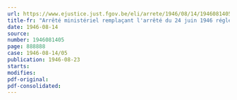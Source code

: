 ```yaml
---
url: https://www.ejustice.just.fgov.be/eli/arrete/1946/08/14/1946081405/justel
title-fr: "Arrêté ministériel remplaçant l'arrêté du 24 juin 1946 réglementant l'utilisation des timbres détachés des bons d'achat C3 et B5 du Fonds national d'Aide au Rééquipement ménager des Travailleurs"
date: 1946-08-14
source:
number: 1946081405
page: 888888
case: 1946-08-14/05
publication: 1946-08-23
starts:
modifies:
pdf-original:
pdf-consolidated:
---
```


